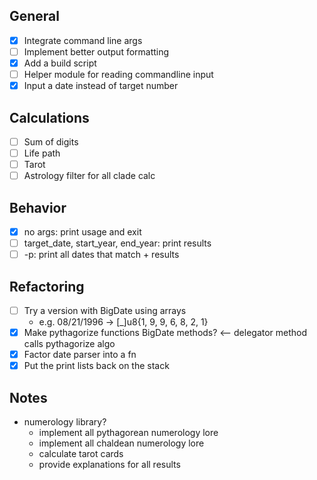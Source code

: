 ## General

- [x] Integrate command line args
- [ ] Implement better output formatting
- [x] Add a build script
- [ ] Helper module for reading commandline input
- [x] Input a date instead of target number

## Calculations

- [ ] Sum of digits
- [ ] Life path
- [ ] Tarot
- [ ] Astrology filter for all clade calc

## Behavior

- [x] no args: print usage and exit
- [ ] target_date, start_year, end_year: print results
- [ ] -p: print all dates that match + results

## Refactoring

- [ ] Try a version with BigDate using arrays
    - e.g. 08/21/1996 -> [_]u8{1, 9, 9, 6, 8, 2, 1}
- [x] Make pythagorize functions BigDate methods? <-- delegator method calls pythagorize algo
- [x] Factor date parser into a fn
- [x] Put the print lists back on the stack

## Notes

- numerology library?
    - implement all pythagorean numerology lore
    - implement all chaldean numerology lore
    - calculate tarot cards
    - provide explanations for all results

